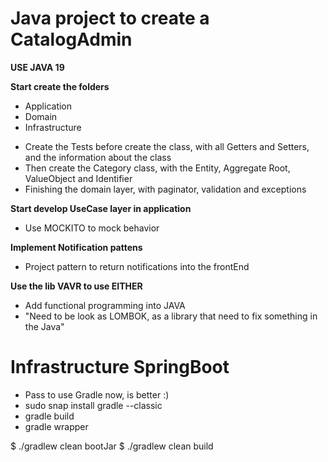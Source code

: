 # Java project to create a CatalogAdmin

**USE JAVA 19**

**Start create the folders**

- Application
- Domain
- Infrastructure

* Create the Tests before create the class, with all Getters and Setters, and the information about the class
* Then create the Category class, with the Entity, Aggregate Root, ValueObject and Identifier
* Finishing the domain layer, with paginator, validation and exceptions

**Start develop UseCase layer in application**

- Use MOCKITO to mock behavior

**Implement Notification pattens**

- Project pattern to return notifications into the frontEnd

**Use the lib VAVR to use EITHER**

- Add functional programming into JAVA
- "Need to be look as LOMBOK, as a library that need to fix something in the Java"

# Infrastructure SpringBoot

- Pass to use Gradle now, is better :)
- sudo snap install gradle --classic
- gradle build
- gradle wrapper

<infrastructure-03> $ ./gradlew clean bootJar
<infrastructure-03> $ ./gradlew clean build
